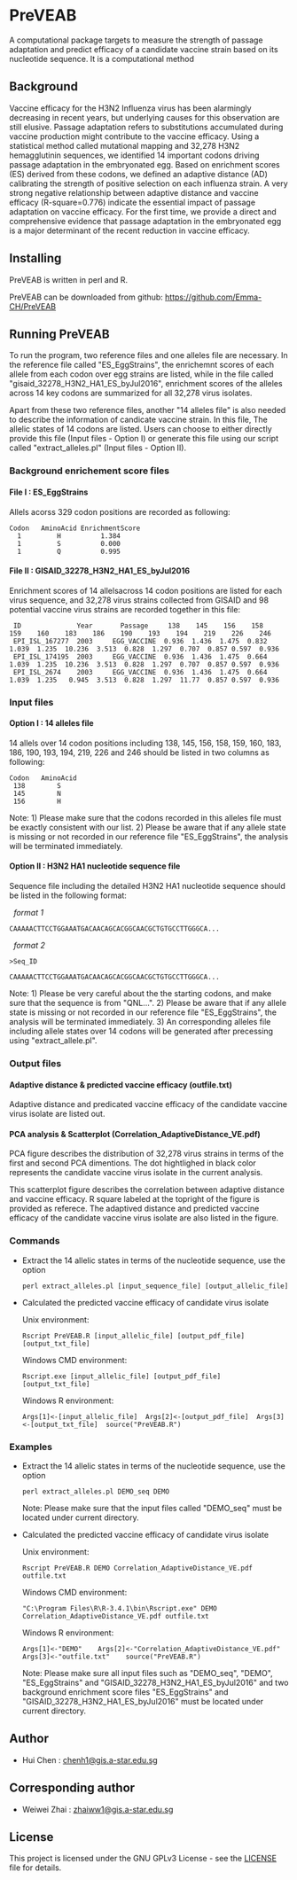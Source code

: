 # PreVEAB
A computational package targets to measure the strength of passage adaptation and predict efficacy of a candidate vaccine strain based on its nucleotide sequence.
It is a computational method 


## Background
Vaccine efficacy for the H3N2 Influenza virus has been alarmingly decreasing in recent years, but underlying causes for this observation are still elusive. Passage adaptation refers to substitutions accumulated during vaccine production might contribute to the vaccine efficacy. Using a statistical method called mutational mapping and 32,278 H3N2 hemagglutinin sequences, we identified 14 important codons driving passage adaptation in the embryonated egg. Based on enrichment scores (ES) derived from these codons, we defined an adaptive distance (AD) calibrating the strength of positive selection on each influenza strain. A very strong negative relationship between adaptive distance and vaccine efficacy (R-square=0.776) indicate the essential impact of passage adaptation on vaccine efficacy. For the first time, we provide a direct and comprehensive evidence that passage adaptation in the embryonated egg is a major determinant of the recent reduction in vaccine efficacy.


## Installing

PreVEAB is written in perl and R.

PreVEAB can be downloaded from github: https://github.com/Emma-CH/PreVEAB


## Running PreVEAB

To run the program, two reference files and one alleles file are necessary. In the reference file called "ES_EggStrains", the enrichemnt scores of each allele from each codon over egg strains are listed, while in the file called "gisaid_32278_H3N2_HA1_ES_byJul2016", enrichment scores of the alleles across 14 key codons are summarized for all 32,278 virus isolates. 

Apart from these two reference files, another "14 alleles file" is also needed to describe the information of candicate vaccine strain. In this file, The allelic states of 14 codons are listed. Users can choose to either directly provide this file (Input files - Option I) or generate this file using our script called "extract_alleles.pl" (Input files - Option II).


### Background enrichement score files

#### File I : ES_EggStrains

Allels acorss 329 codon positions are recorded as following:

    Codon   AminoAcid EnrichmentScore
      1         H          1.384
      1         S          0.000
      1         Q          0.995


#### File II : GISAID_32278_H3N2_HA1_ES_byJul2016

Enrichment scores of 14 allelsacross 14 codon positions are listed for each virus sequence, and 32,278 virus strains collected from GISAID and 98 potential vaccine virus strains are recorded together in this file: 

     ID              Year       Passage     138    145    156    158    159    160    183    186    190    193    194    219    226    246
     EPI_ISL_167277  2003     EGG_VACCINE  0.936  1.436  1.475  0.832  1.039  1.235  10.236  3.513  0.828  1.297  0.707  0.857 0.597  0.936
     EPI_ISL_174195  2003     EGG_VACCINE  0.936  1.436  1.475  0.664  1.039  1.235  10.236  3.513  0.828  1.297  0.707  0.857 0.597  0.936
     EPI_ISL_2674    2003     EGG_VACCINE  0.936  1.436  1.475  0.664  1.039  1.235   0.945  3.513  0.828  1.297  11.77  0.857 0.597  0.936    


### Input files

#### Option I : 14 alleles file

14 allels over 14 codon positions including 138, 145, 156, 158, 159, 160, 183, 186, 190, 193, 194, 219, 226 and 246 should be listed in two columns as following:

    Codon   AminoAcid
     138        S
     145        N 
     156        H

Note: 1) Please make sure that the codons recorded in this alleles file must be exactly consistent with our list.
2) Please be aware that if any allele state is missing or not recorded in our reference file "ES_EggStrains", the analysis will be terminated immediately.

#### Option II : H3N2 HA1 nucleotide sequence file

 Sequence file including the detailed H3N2 HA1 nucleotide sequence should be listed in the following format:
    
    *format 1*
    
    CAAAAACTTCCTGGAAATGACAACAGCACGGCAACGCTGTGCCTTGGGCA...
    
    *format 2*
    
    >Seq_ID
    
    CAAAAACTTCCTGGAAATGACAACAGCACGGCAACGCTGTGCCTTGGGCA...

Note: 1) Please be very careful about the the starting codons, and make sure that the sequence is from "QNL...".
2) Please be aware that if any allele state is missing or not recorded in our reference file "ES_EggStrains", the analysis will be terminated immediately.
3) An corresponding alleles file including allele states over 14 codons will be generated after precessing using "extract_allele.pl".

### Output files

#### Adaptive distance & predicted vaccine efficacy (outfile.txt)

Adaptive distance and predicated vaccine efficacy of the candidate vaccine virus isolate are listed out.

#### PCA analysis & Scatterplot (Correlation_AdaptiveDistance_VE.pdf)

PCA figure describes the distribution of 32,278 virus strains in terms of the first and second PCA dimentions. The dot hightlighed in black color represents the candidate vaccine virus isolate in the current analysis.

This scatterplot figure describes the correlation between adaptive distance and vaccine efficacy. R square labeled at the topright of the figure is provided as referece. The adaptived distance and predicted vaccine efficacy of the candidate vaccine virus isolate are also listed in the figure.


### Commands

* Extract the 14 allelic states in terms of the nucleotide sequence, use the option

    `perl extract_alleles.pl [input_sequence_file] [output_allelic_file]`

* Calculated the predicted vaccine efficacy of candidate virus isolate

    Unix environment:
    
    `Rscript PreVEAB.R [input_allelic_file] [output_pdf_file] [output_txt_file]`

    Windows CMD environment:
   
    `Rscript.exe [input_allelic_file] [output_pdf_file] [output_txt_file]`

    Windows R environment:
    
    `Args[1]<-[input_allelic_file]  Args[2]<-[output_pdf_file]  Args[3]<-[output_txt_file]  source("PreVEAB.R")`


### Examples

* Extract the 14 allelic states in terms of the nucleotide sequence, use the option

    `perl extract_alleles.pl DEMO_seq DEMO`
    
    Note: Please make sure that the input files called "DEMO_seq" must be located under current directory.

* Calculated the predicted vaccine efficacy of candidate virus isolate

    Unix environment:
    
    `Rscript PreVEAB.R DEMO Correlation_AdaptiveDistance_VE.pdf outfile.txt`
    
    Windows CMD environment:
    
    `"C:\Program Files\R\R-3.4.1\bin\Rscript.exe" DEMO Correlation_AdaptiveDistance_VE.pdf outfile.txt`
    
    Windows R environment:
    
    `Args[1]<-"DEMO"    Args[2]<-"Correlation_AdaptiveDistance_VE.pdf"    Args[3]<-"outfile.txt"    source("PreVEAB.R")`
    
    Note: Please make sure all input files such as "DEMO_seq", "DEMO", "ES_EggStrains" and "GISAID_32278_H3N2_HA1_ES_byJul2016" and two     background enrichment score files "ES_EggStrains" and "GISAID_32278_H3N2_HA1_ES_byJul2016" must be located under current directory.


## Author

* Hui Chen : chenh1@gis.a-star.edu.sg


## Corresponding author

*   Weiwei Zhai : zhaiww1@gis.a-star.edu.sg


## License

This project is licensed under the GNU GPLv3 License - see the
[LICENSE](LICENSE) file for details.
